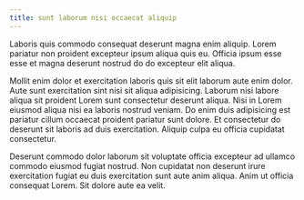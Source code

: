 ```yaml
---
title: sunt laborum nisi occaecat aliquip
---
```


Laboris quis commodo consequat deserunt magna enim aliquip. Lorem pariatur non proident excepteur ipsum aliqua quis eu. Officia ipsum esse esse et magna deserunt nostrud do do excepteur elit aliqua.

Mollit enim dolor et exercitation laboris quis sit elit laborum aute enim dolor. Aute sunt exercitation sint nisi sit aliqua adipisicing. Laborum nisi labore aliqua sit proident Lorem sunt consectetur deserunt aliqua. Nisi in Lorem eiusmod aliqua nisi ea laboris nostrud veniam. Do enim duis adipisicing est pariatur cillum occaecat proident pariatur sunt dolore. Et consectetur do deserunt sit laboris ad duis exercitation. Aliquip culpa eu officia cupidatat consectetur.

Deserunt commodo dolor laborum sit voluptate officia excepteur ad ullamco commodo eiusmod fugiat nostrud. Non cupidatat non deserunt irure exercitation fugiat eu duis exercitation sunt aute anim aliqua. Anim ut officia consequat Lorem. Sit dolore aute ea velit.